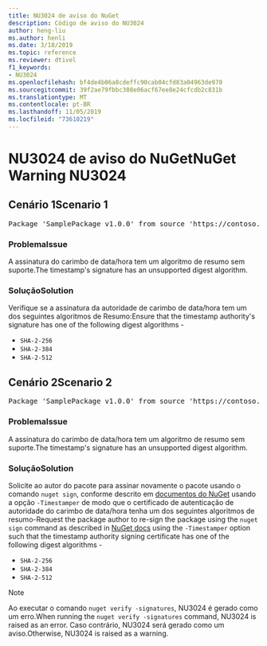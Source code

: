 ```yaml
---
title: NU3024 de aviso do NuGet
description: Código de aviso do NU3024
author: heng-liu
ms.author: henli
ms.date: 3/18/2019
ms.topic: reference
ms.reviewer: dtivel
f1_keywords:
- NU3024
ms.openlocfilehash: bf4de4b06a8cdeffc90cab04cfd83a04963de970
ms.sourcegitcommit: 39f2ae79fbbc308e06acf67ee8e24cfcdb2c831b
ms.translationtype: MT
ms.contentlocale: pt-BR
ms.lasthandoff: 11/05/2019
ms.locfileid: "73610219"
---
```

# <a name="nuget-warning-nu3024"></a><span data-ttu-id="f9e4f-103">NU3024 de aviso do NuGet</span><span class="sxs-lookup"><span data-stu-id="f9e4f-103">NuGet Warning NU3024</span></span>

## <a name="scenario-1"></a><span data-ttu-id="f9e4f-104">Cenário 1</span><span class="sxs-lookup"><span data-stu-id="f9e4f-104">Scenario 1</span></span>

<pre>Package 'SamplePackage v1.0.0' from source 'https://contoso.com/index.json': The timestamp signature has an unsupported digest algorithm. The following algorithms are supported: : SHA-2-256, SHA-2-384, SHA-2-512.</pre>

### <a name="issue"></a><span data-ttu-id="f9e4f-105">Problema</span><span class="sxs-lookup"><span data-stu-id="f9e4f-105">Issue</span></span>

<span data-ttu-id="f9e4f-106">A assinatura do carimbo de data/hora tem um algoritmo de resumo sem suporte.</span><span class="sxs-lookup"><span data-stu-id="f9e4f-106">The timestamp's signature has an unsupported digest algorithm.</span></span>


### <a name="solution"></a><span data-ttu-id="f9e4f-107">Solução</span><span class="sxs-lookup"><span data-stu-id="f9e4f-107">Solution</span></span>

<span data-ttu-id="f9e4f-108">Verifique se a assinatura da autoridade de carimbo de data/hora tem um dos seguintes algoritmos de Resumo:</span><span class="sxs-lookup"><span data-stu-id="f9e4f-108">Ensure that the timestamp authority's signature has one of the following digest algorithms -</span></span> 
* `SHA-2-256`
* `SHA-2-384`
* `SHA-2-512`



## <a name="scenario-2"></a><span data-ttu-id="f9e4f-109">Cenário 2</span><span class="sxs-lookup"><span data-stu-id="f9e4f-109">Scenario 2</span></span>

<pre>Package 'SamplePackage v1.0.0' from source 'https://contoso.com/index.json': The primary signature's timestamp signature has an unsupported digest algorithm.</pre>

### <a name="issue"></a><span data-ttu-id="f9e4f-110">Problema</span><span class="sxs-lookup"><span data-stu-id="f9e4f-110">Issue</span></span>

<span data-ttu-id="f9e4f-111">A assinatura do carimbo de data/hora tem um algoritmo de resumo sem suporte.</span><span class="sxs-lookup"><span data-stu-id="f9e4f-111">The timestamp's signature has an unsupported digest algorithm.</span></span>


### <a name="solution"></a><span data-ttu-id="f9e4f-112">Solução</span><span class="sxs-lookup"><span data-stu-id="f9e4f-112">Solution</span></span>

<span data-ttu-id="f9e4f-113">Solicite ao autor do pacote para assinar novamente o pacote usando o comando `nuget sign`, conforme descrito em [documentos do NuGet](https://docs.microsoft.com/nuget/create-packages/sign-a-package) usando a opção `-Timestamper` de modo que o certificado de autenticação de autoridade do carimbo de data/hora tenha um dos seguintes algoritmos de resumo-</span><span class="sxs-lookup"><span data-stu-id="f9e4f-113">Request the package author to re-sign the package using the `nuget sign` command as described in [NuGet docs](https://docs.microsoft.com/nuget/create-packages/sign-a-package) using the `-Timestamper` option such that the timestamp authority signing certificate has one of the following digest algorithms -</span></span>
* `SHA-2-256`
* `SHA-2-384`
* `SHA-2-512`


> [!Note]
> <span data-ttu-id="f9e4f-114">Ao executar o comando `nuget verify -signatures`, NU3024 é gerado como um erro.</span><span class="sxs-lookup"><span data-stu-id="f9e4f-114">When running the `nuget verify -signatures` command, NU3024 is raised as an error.</span></span> <span data-ttu-id="f9e4f-115">Caso contrário, NU3024 será gerado como um aviso.</span><span class="sxs-lookup"><span data-stu-id="f9e4f-115">Otherwise, NU3024 is raised as a warning.</span></span>